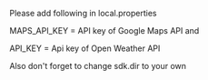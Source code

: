 Please add following in local.properties

MAPS_API_KEY = API key of Google Maps API and

 API_KEY = Api key of Open Weather API

Also don't forget to change sdk.dir to your own
